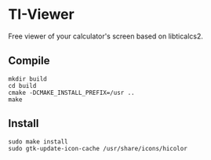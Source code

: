 # TI-Viewer

Free viewer of your calculator's screen based on libticalcs2.

## Compile
```
mkdir build
cd build
cmake -DCMAKE_INSTALL_PREFIX=/usr ..
make
```

## Install
```
sudo make install
sudo gtk-update-icon-cache /usr/share/icons/hicolor
```